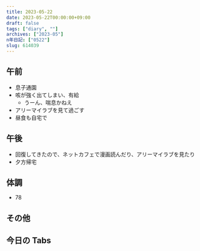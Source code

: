 ```yaml
---
title: 2023-05-22
date: 2023-05-22T00:00:00+09:00
draft: false
tags: ["diary", ""]
archives: ["2023-05"]
n年日記: ["0522"]
slug: 614039
---
```


## 午前

- 息子通園
- 咳が強く出てしまい、有給
  - うーん、喘息かねえ
- アリーマイラブを見て過ごす
- 昼食も自宅で

## 午後

- 回復してきたので、ネットカフェで漫画読んだり、アリーマイラブを見たり
- 夕方帰宅

## 体調

- 78

## その他

## 今日の Tabs
